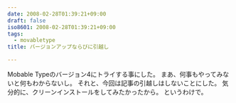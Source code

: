 ```yaml
---
date: 2008-02-28T01:39:21+09:00
draft: false
iso8601: 2008-02-28T01:39:21+09:00
tags:
  - movabletype
title: バージョンアップならびに引越し

---
```


Mobable Typeのバージョン4にトライする事にした。
まあ、何事もやってみないと何もわからないし。
それと、今回は記事の引越しはしないことにした。
気分的に、クリーンインストールをしてみたかったから。
というわけで。
